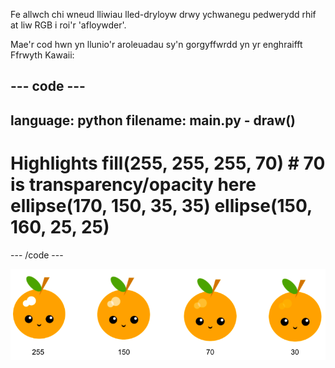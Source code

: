 Fe allwch chi wneud lliwiau lled-dryloyw drwy ychwanegu pedwerydd rhif at liw RGB i roi'r 'afloywder'.

Mae'r cod hwn yn llunio'r aroleuadau sy'n gorgyffwrdd yn yr enghraifft Ffrwyth Kawaii:

--- code ---
---
language: python
filename: main.py - draw()
---

  # Highlights fill(255, 255, 255, 70) # 70 is transparency/opacity here ellipse(170, 150, 35, 35) ellipse(150, 160, 25, 25)

--- /code ---

![delwedd o Ffrwyth Kawaii gydag aroleuadau o wahanol afloywder: 30, 70, 150, 255. 30 is less opaque and 255 is fully opaque](images/opacity.png)

